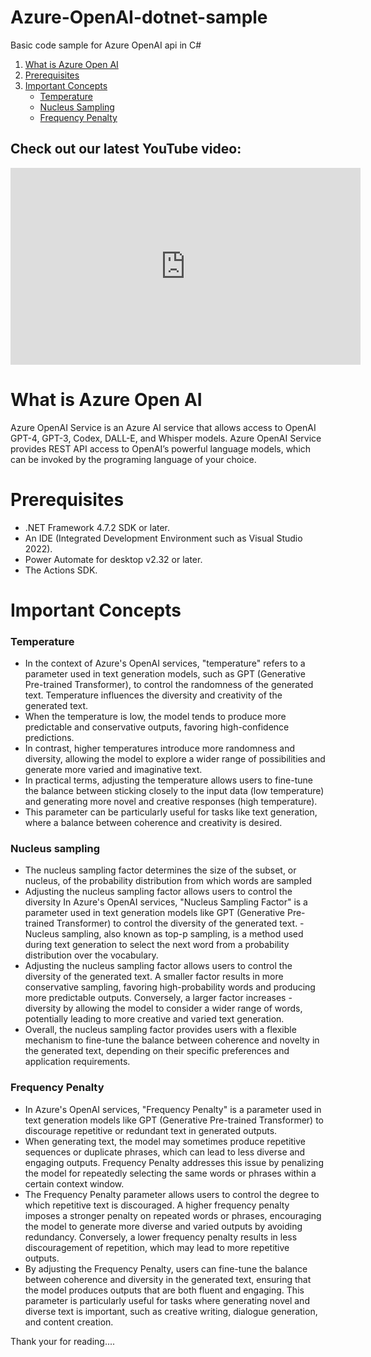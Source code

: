 # Azure-OpenAI-dotnet-sample
Basic code sample for Azure OpenAI api in C#

1. [What is Azure Open AI](#azure-openai-dotnet-sample)
2. [Prerequisites](#prerequisites)
3. [Important Concepts](#important-concepts)
   - [Temperature](#temperature)
   - [Nucleus Sampling](#nucleus-sampling)
   - [Frequency Penalty](#frequency-penalty)


## Check out our latest YouTube video:

<iframe width="560" height="315" src="https://www.youtube.com/watch?v=uxuVny6cfBM" frameborder="0" allowfullscreen></iframe>

# What is Azure Open AI<a name="What is Azure Open AI"></a>

Azure OpenAI Service is an Azure AI service that allows access to OpenAI GPT-4, GPT-3, Codex, DALL-E, and Whisper models. Azure OpenAI Service provides REST API access to OpenAI’s powerful language models, which can be invoked by the programing language of your choice.

#  Prerequisites<a name="prerequisites"></a>

- .NET Framework 4.7.2 SDK or later.
- An IDE (Integrated Development Environment such as Visual Studio 2022).
- Power Automate for desktop v2.32 or later.
- The Actions SDK.

# Important Concepts<a name="important-concepts"></a>


### Temperature <a name="temperature"></a>

- In the context of Azure's OpenAI services, "temperature" refers to a parameter used in text generation models, such as GPT (Generative Pre-trained Transformer), to control the randomness of the generated text. Temperature influences the diversity and creativity of the generated text.
- When the temperature is low, the model tends to produce more predictable and conservative outputs, favoring high-confidence predictions.
- In contrast, higher temperatures introduce more randomness and diversity, allowing the model to explore a wider range of possibilities and generate more varied and imaginative text.
- In practical terms, adjusting the temperature allows users to fine-tune the balance between sticking closely to the input data (low temperature) and generating more novel and creative responses (high temperature).
- This parameter can be particularly useful for tasks like text generation, where a balance between coherence and creativity is desired.

### Nucleus sampling<a name="nucleus-sampling"></a>

- The nucleus sampling factor determines the size of the subset, or nucleus, of the probability distribution from which words are sampled
- Adjusting the nucleus sampling factor allows users to control the diversity In Azure's OpenAI services, "Nucleus Sampling Factor" is a parameter used in text generation models like GPT (Generative Pre-trained Transformer) to control the diversity of the generated text. - Nucleus sampling, also known as top-p sampling, is a method used during text generation to select the next word from a probability distribution over the vocabulary.
- Adjusting the nucleus sampling factor allows users to control the diversity of the generated text. A smaller factor results in more conservative sampling, favoring high-probability words and producing more predictable outputs. Conversely, a larger factor increases - diversity by allowing the model to consider a wider range of words, potentially leading to more creative and varied text generation.
- Overall, the nucleus sampling factor provides users with a flexible mechanism to fine-tune the balance between coherence and novelty in the generated text, depending on their specific preferences and application requirements.

### Frequency Penalty<a name="frequency-penalty"></a>

- In Azure's OpenAI services, "Frequency Penalty" is a parameter used in text generation models like GPT (Generative Pre-trained Transformer) to discourage repetitive or redundant text in generated outputs. 
- When generating text, the model may sometimes produce repetitive sequences or duplicate phrases, which can lead to less diverse and engaging outputs. Frequency Penalty addresses this issue by penalizing the model for repeatedly selecting the same words or phrases within a certain context window.
- The Frequency Penalty parameter allows users to control the degree to which repetitive text is discouraged. A higher frequency penalty imposes a stronger penalty on repeated words or phrases, encouraging the model to generate more diverse and varied outputs by avoiding redundancy. Conversely, a lower frequency penalty results in less discouragement of repetition, which may lead to more repetitive outputs.
- By adjusting the Frequency Penalty, users can fine-tune the balance between coherence and diversity in the generated text, ensuring that the model produces outputs that are both fluent and engaging. This parameter is particularly useful for tasks where generating novel and diverse text is important, such as creative writing, dialogue generation, and content creation.

Thank your for reading....



